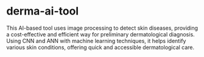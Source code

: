 # derma-ai-tool
This AI-based tool uses image processing to detect skin diseases, providing a cost-effective and efficient way for preliminary dermatological diagnosis. Using CNN and ANN with machine learning techniques, it helps identify various skin conditions, offering quick and accessible dermatological care.
